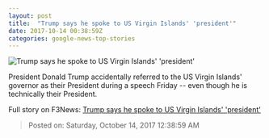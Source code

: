 ```yaml
---
layout: post
title:  "Trump says he spoke to US Virgin Islands' 'president'"
date: 2017-10-14 00:38:59Z
categories: google-news-top-stories
---
```


![Trump says he spoke to US Virgin Islands' 'president'](http://cdn.cnn.com/cnnnext/dam/assets/171013074246-trump-today-super-tease.jpg)

President Donald Trump accidentally referred to the US Virgin Islands' governor as their President during a speech Friday -- even though he is technically their President.


Full story on F3News: [Trump says he spoke to US Virgin Islands' 'president'](http://www.f3nws.com/n/FgEmXG)

> Posted on: Saturday, October 14, 2017 12:38:59 AM
